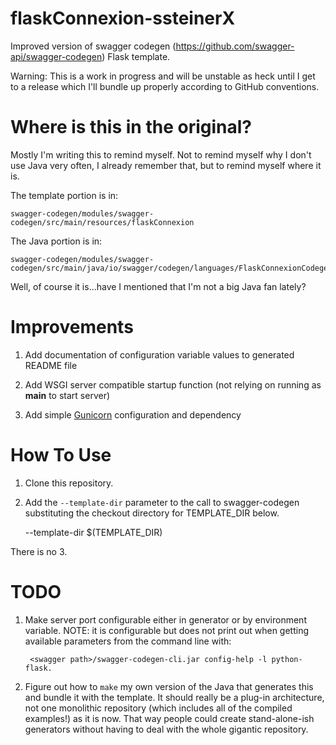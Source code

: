 # flaskConnexion-ssteinerX

Improved version of swagger codegen (https://github.com/swagger-api/swagger-codegen) Flask template.

Warning: This is a work in progress and will be unstable as heck until I get to a release which I'll bundle up properly according to GitHub conventions.

# Where is this in the original?

Mostly I'm writing this to remind myself.  Not to remind myself why I don't use Java very often, I already remember that, but to remind myself where it is.
 
 The template portion is in:
    
    swagger-codegen/modules/swagger-codegen/src/main/resources/flaskConnexion
    
 The Java portion is in:
    
    swagger-codegen/modules/swagger-codegen/src/main/java/io/swagger/codegen/languages/FlaskConnexionCodegen.java
    
 Well, of course it is...have I mentioned that I'm not a big Java fan lately?  

# Improvements

1. Add documentation of configuration variable values to generated README file

1. Add WSGI server compatible startup function (not relying on running as __main__ to start server)

1. Add simple [Gunicorn](http://gunicorn.org/) configuration and dependency

# How To Use

1. Clone this repository.

2. Add the `--template-dir` parameter to the call to swagger-codegen substituting the checkout directory for TEMPLATE_DIR below.

    --template-dir $(TEMPLATE_DIR)
    
There is no 3.

# TODO

1. Make server port configurable either in generator or by environment variable.
    NOTE: it is configurable but does not print out when getting available parameters from the command line with:

        <swagger path>/swagger-codegen-cli.jar config-help -l python-flask. 
        
1. Figure out how to `make` my own version of the Java that generates this and bundle it with the template.  It should really be a plug-in architecture, not one monolithic repository (which includes all of the compiled examples!) as it is now.  That way people could create stand-alone-ish generators without having to deal with the whole gigantic repository.
